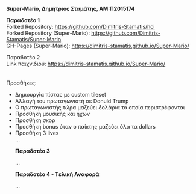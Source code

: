 <strong>Super-Mario, Δημήτριος Σταμάτης, ΑΜ:Π2015174

Παραδοτέο 1</strong><br>
Forked Repository: https://github.com/Dimitris-Stamatis/hci<br>
Forked Repository (Super-Mario): https://github.com/Dimitris-Stamatis/Super-Mario<br>
GH-Pages (Super-Mario): https://dimitris-stamatis.github.io/Super-Mario/<br>

<storng>Παραδοτέο 2</strong>
<br>Link παιχνιδιού: https://dimitris-stamatis.github.io/Super-Mario/<br>
<br><br>Προσθήκες:
<ul>
  <li>Δημιουργία πίστας με custom tileset</li>
  <li>Αλλαγή του πρωταγωνιστή σε Donuld Trump</li>
  <li>Ο πρωταγωνιστής τώρα μαζεύει δολάρια τα οποία περιστρέφονται</li>
  <li>Προσθήκη μουσικής και ήχων</li>
  <li>Προσθήκη σκορ</li>
  <li>Προσθήκη bonus όταν ο παίκτης μαζεύει όλα τα dollars</li>
  <li>Προσθήκη 3 lives</li>
...

<strong>Παραδοτέο 3</strong>

...

<strong>Παραδοτέο 4 - Tελική Αναφορά</strong>

...
